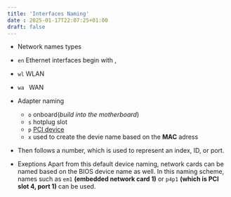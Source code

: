 ```yaml
---
title: 'Interfaces Naming'
date : 2025-01-17T22:07:25+01:00
draft: false
---
```


* Network names types
 * `en`  Ethernet interfaces begin with , 
 * `wl` WLAN
 * `wa ` WAN
* Adapter naming
    * `o` onboard(*build into the motherboard*)
    * `s` hotplug slot 
    * `p` [PCI device](/Notes/posts/Getting_PCI_dev_info) 
    * `x` used to create the devie name based on the **MAC** adress

* Then follows a number, which is used to represent an index, ID, or port.

* Exeptions
Apart from this default device naming, network cards can be named based on the
BIOS device name as well.
In this naming scheme, names such as `em1` **(embedded network card 1)** or `p4p1` **(which is PCI slot 4, port 1)** can be used.
